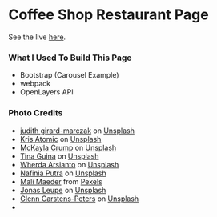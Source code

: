 # Coffee Shop Restaurant Page

See the live [here](https://azriellep.github.io/the-little-den/).

### What I Used To Build This Page

- Bootstrap (Carousel Example)
- webpack
- OpenLayers API

### Photo Credits

- [judith girard-marczak](https://unsplash.com/@judithgirardmarczak?utm_source=unsplash&utm_medium=referral&utm_content=creditCopyText) on [Unsplash](https://unsplash.com/?utm_source=unsplash&utm_medium=referral&utm_content=creditCopyText)
- [Kris Atomic](https://unsplash.com/@krisatomic?utm_source=unsplash&utm_medium=referral&utm_content=creditCopyText) on [Unsplash](https://unsplash.com/?utm_source=unsplash&utm_medium=referral&utm_content=creditCopyText)
- [McKayla Crump](https://unsplash.com/@funkmastacrump?utm_source=unsplash&utm_medium=referral&utm_content=creditCopyText) on [Unsplash](https://unsplash.com/@funkmastacrump?utm_source=unsplash&utm_medium=referral&utm_content=creditCopyText)
- [Tina Guina](https://unsplash.com/@kittinskie?utm_source=unsplash&utm_medium=referral&utm_content=creditCopyText) on [Unsplash](https://unsplash.com/?utm_source=unsplash&utm_medium=referral&utm_content=creditCopyText)
- [Wherda Arsianto](https://unsplash.com/@wherda?utm_source=unsplash&utm_medium=referral&utm_content=creditCopyText) on [Unsplash](https://unsplash.com/?utm_source=unsplash&utm_medium=referral&utm_content=creditCopyText)
- [Nafinia Putra](https://unsplash.com/@nputra?utm_source=unsplash&utm_medium=referral&utm_content=creditCopyText) on [Unsplash](https://unsplash.com/s/photos/coffee?utm_source=unsplash&utm_medium=referral&utm_content=creditCopyText)
- [Mali Maeder](https://www.pexels.com/@mali?utm_content=attributionCopyText&utm_medium=referral&utm_source=pexels) from [Pexels](https://www.pexels.com/photo/hand-fruits-rural-gardening-92354/?utm_content=attributionCopyText&utm_medium=referral&utm_source=pexels)
- [Jonas Leupe](https://unsplash.com/@jonasleupe?utm_source=unsplash&utm_medium=referral&utm_content=creditCopyText) on [Unsplash](https://unsplash.com/s/photos/texting?utm_source=unsplash&utm_medium=referral&utm_content=creditCopyText)
- [Glenn Carstens-Peters](https://unsplash.com/@glenncarstenspeters?utm_source=unsplash&utm_medium=referral&utm_content=creditCopyText) on [Unsplash](https://unsplash.com/s/photos/customer-service?utm_source=unsplash&utm_medium=referral&utm_content=creditCopyText)
- 